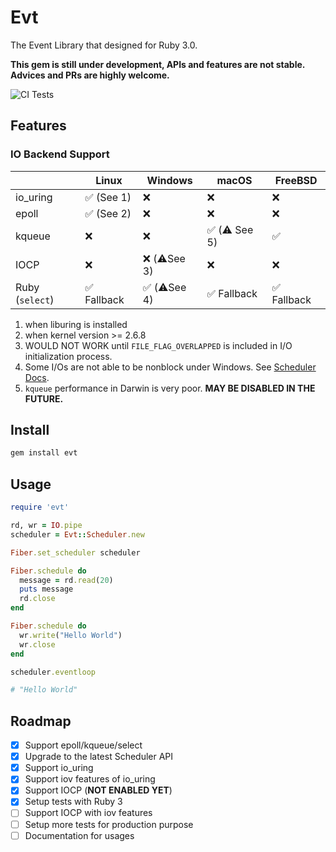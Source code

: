 # Evt

The Event Library that designed for Ruby 3.0.

**This gem is still under development, APIs and features are not stable. Advices and PRs are highly welcome.**

![CI Tests](https://github.com/dsh0416/evt/workflows/CI%20Tests/badge.svg)

## Features



### IO Backend Support

|                 | Linux       | Windows     | macOS       | FreeBSD     |
| --------------- | ----------- | ------------| ----------- | ----------- |
| io_uring        | ✅  (See 1) | ❌          | ❌          | ❌          |
| epoll           | ✅  (See 2) | ❌          | ❌          | ❌          |
| kqueue          | ❌          | ❌          | ✅ (⚠️ See 5) | ✅          |
| IOCP            | ❌          | ❌ (⚠️See 3) | ❌          | ❌          |
| Ruby (`select`) | ✅ Fallback | ✅ (⚠️See 4) | ✅ Fallback | ✅ Fallback |

1. when liburing is installed
2. when kernel version >= 2.6.8
3. WOULD NOT WORK until `FILE_FLAG_OVERLAPPED` is included in I/O initialization process.
4. Some I/Os are not able to be nonblock under Windows. See [Scheduler Docs](https://docs.ruby-lang.org/en/master/doc/scheduler_md.html#label-IO).
5. `kqueue` performance in Darwin is very poor. **MAY BE DISABLED IN THE FUTURE.**

## Install

```bash
gem install evt
```

## Usage

```ruby
require 'evt'

rd, wr = IO.pipe
scheduler = Evt::Scheduler.new

Fiber.set_scheduler scheduler

Fiber.schedule do
  message = rd.read(20)
  puts message
  rd.close
end

Fiber.schedule do
  wr.write("Hello World")
  wr.close
end

scheduler.eventloop

# "Hello World"
```

## Roadmap

- [x] Support epoll/kqueue/select
- [x] Upgrade to the latest Scheduler API
- [x] Support io_uring
- [x] Support iov features of io_uring
- [x] Support IOCP (**NOT ENABLED YET**)
- [x] Setup tests with Ruby 3
- [ ] Support IOCP with iov features
- [ ] Setup more tests for production purpose
- [ ] Documentation for usages